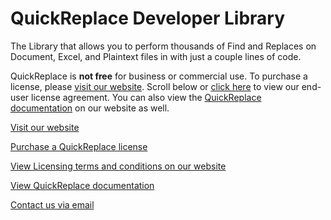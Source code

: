 ﻿# QuickReplace Developer Library

The Library that allows you to perform thousands of Find and Replaces on Document, Excel, and Plaintext files in with just a couple lines of code.

QuickReplace is **not free** for business or commercial use. To purchase a license, please [visit our website](https://www.quickreplace.io/). Scroll below or [click here](https://www.quickreplace.io/eula) to view our end-user license agreement. You can also view the [QuickReplace documentation](https://www.quickreplace.io/docs) on our website as well.

[Visit our website](https://www.quickreplace.io/)

[Purchase a QuickReplace license](https://www.quickreplace.io/pricing)

[View Licensing terms and conditions on our website](https://www.quickreplace.io/eula)

[View QuickReplace documentation](https://www.quickreplace.io/docs)

[Contact us via email](mailto:contact@quickreplace.io)
